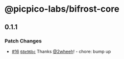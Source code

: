 # @picpico-labs/bifrost-core

## 0.1.1

### Patch Changes

- [#16](https://github.com/picpico-labs/bifrost/pull/16) [`68e96bc`](https://github.com/picpico-labs/bifrost/commit/68e96bc313b8fa71fc820e18ba145531dba7b8be) Thanks [@2wheeh](https://github.com/2wheeh)! - chore: bump up
